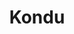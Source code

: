 ---
layout: place
title: Kondu
permalink: /pennsylvania/state-college/kondu.html
stateAbbr: PA
stateName: Pennsylvania
cityName: State College
seo:
  type: restaurant
  links: http://kondustatecollege.com/
place_id: ChIJhZxiuJiozokRhJJEB307MJM
photos:
  - name: >-
      places/ChIJhZxiuJiozokRhJJEB307MJM/photos/AeeoHcLpzG1odMQ2Q9IT6acIdc4mBNiFt62hrTd4k1f1jYVI3QatlB0vNkdnjf-qsP9sDEbh9JIk3NchoQGB34OYxROsFYqEGshAMZ0vnCdxJdD-VT7bNPKvqkNSVYncLpJxjaJ9EykW-2R1pUHjZXzMSNpUvoFNShcTcXJfgYCvRm1aSzLjIgItDMbq4uPUDWWpgc3ifsTVHPyUPepzin0Na-rxhE6Dny1fhI9EBvxwgfgmmPcM6QTah96QziSPRdhBOu75Hp1J0G486IkdyPujfBKBh2qAHMqZg81aIHqoCD3tBDucStFpXifI68qAod5Le7x28j9zb1BuFGJnlrQ2X-uDQlNHHrHWL3jxkZ5qTK4-cn8IqYyffRZQml23whvaZKscXh9CKjl3_RJQq03ybxLeJrxpMP3a1YUcWCTV7Le--GAr
    widthPx: 3072
    heightPx: 4080
    authorAttributions:
      - displayName: Sam Seidel
        uri: https://maps.google.com/maps/contrib/107681012597122944174
        photoUri: >-
          https://lh3.googleusercontent.com/a-/ALV-UjXOPhAII2WTe6PXD72FDw3vt2LS1XO_ad36QD-aAgPtgnrl5L_llA=s100-p-k-no-mo
    flagContentUri: >-
      https://www.google.com/local/imagery/report/?cb_client=maps_api_places.places_api&image_key=!1e10!2sCIHM0ogKEICAgICR7MeV7QE&hl=en-US
    googleMapsUri: >-
      https://www.google.com/maps/place//data=!3m4!1e2!3m2!1sCIHM0ogKEICAgICR7MeV7QE!2e10!4m2!3m1!1s0x89cea898b8629c85:0x93303b7d07449284
  - name: >-
      places/ChIJhZxiuJiozokRhJJEB307MJM/photos/AeeoHcIsuat6Knb6ah0o94Z4dv4UaIE7citvF5hAdQNUn7QB1WqQmKZM9tKaaGkVR6y5u6b-Dn-4grU_nrKID1ujel0Qx_2myENU3eVtTppt1Qea5o_9PGaWBARp7BVxYdNDzcOHkaKGhKBIXUq15yKlcdR59wa7Po3krFhFlvpRIwaUpLeRVDW4EYYIruP4dRVBm7r-qJAqk8a1t3UUexVYnL2qQv2_dXfY0SVS4FBv916VtFZKFxVNsAI4VvdwhngEfY7OaUjdaSwwYaowTHXEfBAlMgbU79yMaVMo6jH1FspPqYr-1P7MfHfwrg9ZMLdOIe4WqXBmV_545CU_3qCM37GXmk1_zHvMhS9Gh45qJp40mQKaYGgU56f2t-B6XO_J6bG8br_Nmd2kmw8Padh0LiRTM0GIrc0Hz7hnpWx5SsNtNXS-
    widthPx: 4032
    heightPx: 1960
    authorAttributions:
      - displayName: Daniel Pike
        uri: https://maps.google.com/maps/contrib/111483654165887377084
        photoUri: >-
          https://lh3.googleusercontent.com/a-/ALV-UjX_9ukbB0eDQLV3Ja_p0eAU3FVcSlKAeYKiuI7md5q6Ur6Tk81pyg=s100-p-k-no-mo
    flagContentUri: >-
      https://www.google.com/local/imagery/report/?cb_client=maps_api_places.places_api&image_key=!1e10!2sCIHM0ogKEICAgID4rMzo1AE&hl=en-US
    googleMapsUri: >-
      https://www.google.com/maps/place//data=!3m4!1e2!3m2!1sCIHM0ogKEICAgID4rMzo1AE!2e10!4m2!3m1!1s0x89cea898b8629c85:0x93303b7d07449284
  - name: >-
      places/ChIJhZxiuJiozokRhJJEB307MJM/photos/AeeoHcKtR4sdaVWZeWEbVwHPmUMEJt6smVBRjPsVKVZqLbyzeffgeXaZO44MO1HxU2uUkfRYymBmDObKJhptfCL5lviEijk3HihxG09yxCk13FCnzyDagpHzJwDTX0X10jgrYujj-6SGwINJOH8l9Pixv0Sq5ewoj58WuLnKJE_lEzNj5XOq0C1T2luFi-vwT1HxG6mVa6LmImWA9VBrTlwj2QvQW7KZruma2RJzdBQ4lZj5W2xJJh78MJaQQgxMlyTI4Ql8AytZdJb2Y0T9o1KCSPWBQOiIlsTM-KXcvK0eLQNc7-xbV9E3F2vx9rh0SJlXn5FjeOH5snmTHcWzMkxpToaCVA7cSR5eopzSwCq3jalgAPgs8h3x7e3iPdpLWzvdtQgFgpkyRhTmPWFqi3Z2I99EkIe3VAHmpOFR14hm1ATyUw
    widthPx: 4080
    heightPx: 3072
    authorAttributions:
      - displayName: Zachary Segalewitz
        uri: https://maps.google.com/maps/contrib/101063824002266838766
        photoUri: >-
          https://lh3.googleusercontent.com/a-/ALV-UjUdtDfb5ydPXEQhWB1iSIYZjXG6gYQg3GdbsmMhMQ_ppakrl7ubxw=s100-p-k-no-mo
    flagContentUri: >-
      https://www.google.com/local/imagery/report/?cb_client=maps_api_places.places_api&image_key=!1e10!2sCIHM0ogKEICAgICRmd6-Gw&hl=en-US
    googleMapsUri: >-
      https://www.google.com/maps/place//data=!3m4!1e2!3m2!1sCIHM0ogKEICAgICRmd6-Gw!2e10!4m2!3m1!1s0x89cea898b8629c85:0x93303b7d07449284
  - name: >-
      places/ChIJhZxiuJiozokRhJJEB307MJM/photos/AeeoHcIRirUj7hTrBmrSWpaS5d7-kJG_HvAlRRIXMr5YXk7YhXI2H265DFPP27Ik2_-KAtTzlV8HsWACHhUEg8QMjeimsB3FX8Ulq42ZnwNLeTELo8uJxYuLGn8ikS5lSummIWGgAmqQYt9uc0yQJUnVPJxBsI6Sdj_ybLbWgIo-PYUP9afa00R4qBxZDLPaVtjSYFN2GYMNsGvvIhwyJu_GSp4NhkHO6t0JUJBD2nDKWFFYY4IdsRsf_h8xbs3t1mpfYDE3u9ttCE-0noWtzC01sYh1lwr_a7WcAI9cvZbcIuyQ8cO__Tb3iKpiuCKy0ixaX8xZ62rI_uF8kTZFCXh-2J6oU2ycq7ekW0vc923oS07AxX6Z5kgiQeJFZc4bquymxHtSNmwrxpKNksmm-A9_VQF60EK0CXuArG37QK1ax8RihQ
    widthPx: 4032
    heightPx: 3024
    authorAttributions:
      - displayName: Chris Becker
        uri: https://maps.google.com/maps/contrib/101855770877371099403
        photoUri: >-
          https://lh3.googleusercontent.com/a/ACg8ocJZ2qd5MuCP17Cp2TFgKhi9YpdiOJ5a9_GwzjjQ53t3snhBCg=s100-p-k-no-mo
    flagContentUri: >-
      https://www.google.com/local/imagery/report/?cb_client=maps_api_places.places_api&image_key=!1e10!2sCIHM0ogKEICAgIDM7oD8LA&hl=en-US
    googleMapsUri: >-
      https://www.google.com/maps/place//data=!3m4!1e2!3m2!1sCIHM0ogKEICAgIDM7oD8LA!2e10!4m2!3m1!1s0x89cea898b8629c85:0x93303b7d07449284
  - name: >-
      places/ChIJhZxiuJiozokRhJJEB307MJM/photos/AeeoHcI3Sknw8F7Hd0H-IUWqBIc_dORnM61qRiV8eoePG0xd2uuTXKD42BKvmwTBxiikZxVggmoQ1HOtUiGewimQE9fDVlk66o0BTViY2wlNR7j4UiIIjNbUrupXMZbE_wzRqR_8b9cNVYyv6-Zw97qEModADBrX6OF2eFJ6HqvGtilaYaZ0D7kRod2CRpJxbG9iBJYz0DyfJju7Mc7TunrPL9Co6utPYARGs_LQr6cNYwIoeutZhiiBELmKEzhA9vApvoTMNww6JOY-0yU7j7ThMm26HvnrD7-9IandC0NSiwmmKk__4ZMLxk_MOrmFXwQljS80TXPjDp7A7Dk1VlweHr3HGfv7ULbAwNsOC6Ic94PSr_9Eea1LZvqlUuLUCQNEHbZaRjZwEFlfF2OYp22kQzsOa6ilJBbxwaPDcMmwhLHyQw
    widthPx: 3024
    heightPx: 4032
    authorAttributions:
      - displayName: Sue Lee
        uri: https://maps.google.com/maps/contrib/101606182903844931609
        photoUri: >-
          https://lh3.googleusercontent.com/a-/ALV-UjU_HOevSNAYZU7hidcLQOQ401BnLK1_Ou5L297xNZEzWQtBBusHXg=s100-p-k-no-mo
    flagContentUri: >-
      https://www.google.com/local/imagery/report/?cb_client=maps_api_places.places_api&image_key=!1e10!2sCIHM0ogKEICAgIC6kd6wPg&hl=en-US
    googleMapsUri: >-
      https://www.google.com/maps/place//data=!3m4!1e2!3m2!1sCIHM0ogKEICAgIC6kd6wPg!2e10!4m2!3m1!1s0x89cea898b8629c85:0x93303b7d07449284
  - name: >-
      places/ChIJhZxiuJiozokRhJJEB307MJM/photos/AeeoHcIj0P1jlmCHRlERMHnqMdGbI9FESyZJAm4wHZzUn65nsyvsM-0yPwREEq9yeiXX6bDLL9KcZNE0Y513neH7xwZpgEu0nlOBfsex5vuqp6DSDjHZ8DTJSL3_m-baNr0cp9UtQmH4BpMV009VqLfTzAvGjUHUmpsFBMXVfeo44lp4sNKtW-975GIQC9gjDZ5BGHHBivjhsPhlccguXGiQoWz8i76ftrMhzyZ5ATGJKTdid8KqD0Lfhjfr6oHcDXdOvarYrQp6u_DYaL9stCAFJyrw7DKC7w3NR49H0AU34sPFXd6mTnavxIGwlfGBYX5YuK_MypBPKFytiQl7x6cZnyTC2WMfzSJ2r49o2IUlFRIuTqvWSmRaALvHAgyBqAYUNJBqYutboTdEOIGlZJXLc3gomtqaiRwrJ6QJDdNLUAFtO5c
    widthPx: 3024
    heightPx: 4032
    authorAttributions:
      - displayName: Eileen H
        uri: https://maps.google.com/maps/contrib/105878009584793764434
        photoUri: >-
          https://lh3.googleusercontent.com/a-/ALV-UjUi_0_GAQcT47HIjHj6US-jQeoG9B7SAi1hxemjzkcgiTsia4FHng=s100-p-k-no-mo
    flagContentUri: >-
      https://www.google.com/local/imagery/report/?cb_client=maps_api_places.places_api&image_key=!1e10!2sCIHM0ogKEICAgIC64MmBiQE&hl=en-US
    googleMapsUri: >-
      https://www.google.com/maps/place//data=!3m4!1e2!3m2!1sCIHM0ogKEICAgIC64MmBiQE!2e10!4m2!3m1!1s0x89cea898b8629c85:0x93303b7d07449284
  - name: >-
      places/ChIJhZxiuJiozokRhJJEB307MJM/photos/AeeoHcJcbmsxLsCodB7RPFrN2Df4rFMpjXXm_heiiOkrJMSIL9IbOvq8-xqLGlpiW09JXjJUd_BGG_gsjH2EQmJk0u_aMlO21EZezpKnBnu0JZzr2DxJvst_f_DTlecbpBgqCgZfLW_nyGQyGDJKsu8oiHgQaJd7KYaddTsRuW7TGXmER03A3r9xsADwm3ncqrwP436rR6fyrWMch4gZrNJKcprs0BdsoZyd2C-KC6fiWMJEWHbHeR9nnchsNYufkcvrH-lQcRsw7kw9wHlP4ez9KnFbBurv4UpwneX5ugsqTT9L2NL_tFXCVh5avw1HwfqOUwMo97t5pO0T19FTIfHtncbNPSbUhRlpfcDaRuy8fC1jK_bhNb91kjoSkx3uU1pgjOrPfwMC8KX6vOODSZwj3EtfYiU3XddsDY_aV4v50Zx51gU
    widthPx: 4032
    heightPx: 3024
    authorAttributions:
      - displayName: Ray Jia
        uri: https://maps.google.com/maps/contrib/114733089638661283637
        photoUri: >-
          https://lh3.googleusercontent.com/a-/ALV-UjUNRGwq2KvbYSTmrmyd0AgotiMGbdtJDBWLg58rNsenUb8pvrlX=s100-p-k-no-mo
    flagContentUri: >-
      https://www.google.com/local/imagery/report/?cb_client=maps_api_places.places_api&image_key=!1e10!2sCIHM0ogKEICAgICE2c36-wE&hl=en-US
    googleMapsUri: >-
      https://www.google.com/maps/place//data=!3m4!1e2!3m2!1sCIHM0ogKEICAgICE2c36-wE!2e10!4m2!3m1!1s0x89cea898b8629c85:0x93303b7d07449284
  - name: >-
      places/ChIJhZxiuJiozokRhJJEB307MJM/photos/AeeoHcKOubois0y2r1I1TAyq_3nzIT1QOqsNZpKZ6pf-xVyKM8nxM42mUldDzdNZaXqccWyUR9I3WHD-KotRDXIfevg7r7rw-6TBzCURvkri61PWKMZ0N2T4uP1y9i0ymlh2Jb2V2xJ-f045e0GvW3eEfyebW6RhkRKR8Tb8r8Z96_39LrJm9BgAlgKH7yy81tAShhZcO3XgsBbYWb8_r8ZQdqI9cblKYTbzb_qySwwpj03EmotswzPPo9IEFl_BcbyWupxNE8Da47dIzShu_DlvQEKGZ6Qzi2VbeZgK7QCa-FKyD51atrHzI3EyF7lbmYUgOwp7pboPGVM5TkRRFEiU-sDSF442BCpqHtzJI_1FvcrnMXDzEkAo9_2L0grQWE_Zmrj7eVAtoCSVq7HBafrsazQb0AafcPDRgINzI0KiVmICRSR8
    widthPx: 4032
    heightPx: 3024
    authorAttributions:
      - displayName: Sharath Kumar
        uri: https://maps.google.com/maps/contrib/102226531302295837573
        photoUri: >-
          https://lh3.googleusercontent.com/a-/ALV-UjV0urwJowp9gOlxkOE-e48qlgcYE3tZy_g8oKHmpWtYqzIwUYKWbQ=s100-p-k-no-mo
    flagContentUri: >-
      https://www.google.com/local/imagery/report/?cb_client=maps_api_places.places_api&image_key=!1e10!2sCIHM0ogKEICAgICciO2RwwE&hl=en-US
    googleMapsUri: >-
      https://www.google.com/maps/place//data=!3m4!1e2!3m2!1sCIHM0ogKEICAgICciO2RwwE!2e10!4m2!3m1!1s0x89cea898b8629c85:0x93303b7d07449284
  - name: >-
      places/ChIJhZxiuJiozokRhJJEB307MJM/photos/AeeoHcLoudiChAZgpt86Fwuhp2ootTkMmxnZF7DSVzXOwmMhI5sN8QznGEh31yOH82iP880fanBzpHGKdBV25dwE2scqUNRbIeu4Pc2PS9OQVuilEdlJiXJuZg5GukGWhJycunBYKRZDOXljHV1EQ4QWyBL6TYuK4LD_Ivvk7-tpCXWK4syi1qXtouSkamaxRSm4n9VnK-V-d_Wv9S0zJUZSymglec_UlV6QVINqfDH2-sdoLLvZ6NS1y0OFQav8TeULV4QzvXUu66RyB7-vWkvCC_3fwUoN2LhUvJPBQybRWtSHVD2GufcdNL568d2u0Kwg1qXtD_x4UGho7ZUtm9LABuGT6i4hJdNGMAlBNAMH-c6ogjJS5caQ5A-Oe8rzw_-V99dLY1bjBLOfLXrl_fXm2Z8GGxBkZ2paqTsaDhdzN6sr3niJ
    widthPx: 1920
    heightPx: 1080
    authorAttributions:
      - displayName: Dan Shevock
        uri: https://maps.google.com/maps/contrib/117908458939590535964
        photoUri: >-
          https://lh3.googleusercontent.com/a-/ALV-UjV3WWTbLOXj5GZ9JFXYHGUwD0R7E0idhlnYv7hVTEgXDaKCIUw=s100-p-k-no-mo
    flagContentUri: >-
      https://www.google.com/local/imagery/report/?cb_client=maps_api_places.places_api&image_key=!1e10!2sCIHM0ogKEICAgICL8p3DzAE&hl=en-US
    googleMapsUri: >-
      https://www.google.com/maps/place//data=!3m4!1e2!3m2!1sCIHM0ogKEICAgICL8p3DzAE!2e10!4m2!3m1!1s0x89cea898b8629c85:0x93303b7d07449284
  - name: >-
      places/ChIJhZxiuJiozokRhJJEB307MJM/photos/AeeoHcL4Sfjl31xodmoX6sJBdFHX5D_XvPesZKWAFla_BKVHJI1EPZ2Biu8pr_QNsat8pTgscI5hVoqZEgytj6lI5EiViaYQHmf-a9UHiEDzewusF714kQ2cHTOxppYL1fdRhL1MdREHdNLyjH-l6dvdr4g154hTdQg3iR7qFlddGEOtO4mht0QRYwbuLj7FgUtMs32lVyPG4Wdv65nEarNBBFK42K5uXy8ea3-9LPg_dzcqbiQl0yqFxnhxWh5DO8yq-KywsDoKW1ig5nEiPzQXIDqGMB8qEz--wxWM8HeXAufaqpRDyF0jKAqONSL919Iuq0V1Q5PSg-9dy8F7GIruZomB9aRylIkvNpbkg3_bhk8cFhc2MxSXJTi4BNrLWsFpgIZuDub6Mj-_D1BBdFPKNmfIKXVq16FGE9TBFRTHiXVwSVk
    widthPx: 4032
    heightPx: 3024
    authorAttributions:
      - displayName: Michael Sargent
        uri: https://maps.google.com/maps/contrib/100803438571047062884
        photoUri: >-
          https://lh3.googleusercontent.com/a-/ALV-UjUiJL3qfDgMOfXQyimmonRXywYD0s7BH6ZYQZrWnXT23L7HtBsf=s100-p-k-no-mo
    flagContentUri: >-
      https://www.google.com/local/imagery/report/?cb_client=maps_api_places.places_api&image_key=!1e10!2sCIHM0ogKEICAgID4roS_jAE&hl=en-US
    googleMapsUri: >-
      https://www.google.com/maps/place//data=!3m4!1e2!3m2!1sCIHM0ogKEICAgID4roS_jAE!2e10!4m2!3m1!1s0x89cea898b8629c85:0x93303b7d07449284
address: 132 S Allen St, State College, PA 16801, USA
street: 132 S Allen St
city: State College
state: PA
zip: '16801'
country: USA
neighborhood: null
latitude: '40.793598'
longitude: '-77.860973'
accessibility_options:
  wheelchairAccessibleEntrance: true
  wheelchairAccessibleRestroom: true
  wheelchairAccessibleSeating: true
business_status: OPERATIONAL
name: Kondu
google_maps_links:
  directionsUri: >-
    https://www.google.com/maps/dir//''/data=!4m7!4m6!1m1!4e2!1m2!1m1!1s0x89cea898b8629c85:0x93303b7d07449284!3e0
  placeUri: https://maps.google.com/?cid=10606042530636403332
  writeAReviewUri: >-
    https://www.google.com/maps/place//data=!4m3!3m2!1s0x89cea898b8629c85:0x93303b7d07449284!12e1
  reviewsUri: >-
    https://www.google.com/maps/place//data=!4m4!3m3!1s0x89cea898b8629c85:0x93303b7d07449284!9m1!1b1
  photosUri: >-
    https://www.google.com/maps/place//data=!4m3!3m2!1s0x89cea898b8629c85:0x93303b7d07449284!10e5
primary_type: Sushi Restaurant
opening_hours:
  regular: null
  current: null
secondary_opening_hours:
  regular:
    weekdayDescriptions: null
    type: null
  current:
    weekdayDescriptions: null
    type: null
phone: (814) 862-9724
price_level: PRICE_LEVEL_MODERATE
price_range: $10 &ndash; $20
rating: '4.3'
rating_count: 0
website: http://kondustatecollege.com/
description: >-
  About Kondu in State College, PA$$$Kondu in State College, PA, stands out as a
  welcoming spot for savoring Japanese-inspired dishes in a casual atmosphere.
  This eatery delights with fresh, flavorful options like inventive sushi rolls
  and hearty poke bowls, making it a go-to choice for those seeking authentic
  tastes without the formality. Accessibility features such as
  wheelchair-friendly entrances and seating ensure everyone can enjoy the
  experience, while the moderate pricing adds to its appeal for everyday dining.
  Drawing from its focus on quality ingredients and varied menu, it's an ideal
  stop for anyone exploring Japanese flavors in the area, blending simplicity
  with satisfying meals that keep customers coming back.
generative_summary: >-
  About Kondu in State College, PA$$$Kondu in State College, PA, stands out as a
  welcoming spot for savoring Japanese-inspired dishes in a casual atmosphere.
  This eatery delights with fresh, flavorful options like inventive sushi rolls
  and hearty poke bowls, making it a go-to choice for those seeking authentic
  tastes without the formality. Accessibility features such as
  wheelchair-friendly entrances and seating ensure everyone can enjoy the
  experience, while the moderate pricing adds to its appeal for everyday dining.
  Drawing from its focus on quality ingredients and varied menu, it's an ideal
  stop for anyone exploring Japanese flavors in the area, blending simplicity
  with satisfying meals that keep customers coming back.
generative_disclosure: Summarized by AI using the Grok-3-Mini model.
reviews:
  - name: >-
      places/ChIJhZxiuJiozokRhJJEB307MJM/reviews/ChdDSUhNMG9nS0VJQ0FnSUM2a2Q2d25nRRAB
    relativePublishTimeDescription: 3 years ago
    rating: 4
    text:
      text: >-
        The sushi bowl and the sushi burritos are excellent here.  They are made
        with fresh ingredients and are very tasty.  They don’t fill up the bowl
        and burritos with a lot of rice either.  However, the udon noodles are
        more like the Chinese stir-fried style and we're a little too salty for
        my taste.  The boba tea was just ok. I highly recommend this place for
        their sushi bowls and burritos.
      languageCode: en
    originalText:
      text: >-
        The sushi bowl and the sushi burritos are excellent here.  They are made
        with fresh ingredients and are very tasty.  They don’t fill up the bowl
        and burritos with a lot of rice either.  However, the udon noodles are
        more like the Chinese stir-fried style and we're a little too salty for
        my taste.  The boba tea was just ok. I highly recommend this place for
        their sushi bowls and burritos.
      languageCode: en
    authorAttribution:
      displayName: Sue Lee
      uri: https://www.google.com/maps/contrib/101606182903844931609/reviews
      photoUri: >-
        https://lh3.googleusercontent.com/a-/ALV-UjU_HOevSNAYZU7hidcLQOQ401BnLK1_Ou5L297xNZEzWQtBBusHXg=s128-c0x00000000-cc-rp-mo-ba5
    publishTime: '2021-09-24T03:17:57.232892Z'
    flagContentUri: >-
      https://www.google.com/local/review/rap/report?postId=ChdDSUhNMG9nS0VJQ0FnSUM2a2Q2d25nRRAB&d=17924085&t=1
    googleMapsUri: >-
      https://www.google.com/maps/reviews/data=!4m6!14m5!1m4!2m3!1sChdDSUhNMG9nS0VJQ0FnSUM2a2Q2d25nRRAB!2m1!1s0x89cea898b8629c85:0x93303b7d07449284
  - name: >-
      places/ChIJhZxiuJiozokRhJJEB307MJM/reviews/ChdDSUhNMG9nS0VJQ0FnSUNBLUkzYnNnRRAB
    relativePublishTimeDescription: 7 years ago
    rating: 5
    text:
      text: >-
        I love sushi and I love burritos. We had a great meal. Super high
        quality and fresh meats. The burritos use a seaweed wrap with rice and
        went really well with Sriracha. We had several kinds of bubble tea with
        tappiocca balls. My first time experience with bubble tea was great.
        Passion fruit rules and bubble milk tea comes in second.
      languageCode: en
    originalText:
      text: >-
        I love sushi and I love burritos. We had a great meal. Super high
        quality and fresh meats. The burritos use a seaweed wrap with rice and
        went really well with Sriracha. We had several kinds of bubble tea with
        tappiocca balls. My first time experience with bubble tea was great.
        Passion fruit rules and bubble milk tea comes in second.
      languageCode: en
    authorAttribution:
      displayName: Cale Brownstead
      uri: https://www.google.com/maps/contrib/103290813031012379076/reviews
      photoUri: >-
        https://lh3.googleusercontent.com/a-/ALV-UjUwgcwBe6EccFYoPPOqExl-hw9lzu50zFEf1xvS8qnt20V4dhN8fA=s128-c0x00000000-cc-rp-mo-ba4
    publishTime: '2017-10-12T22:05:06.864Z'
    flagContentUri: >-
      https://www.google.com/local/review/rap/report?postId=ChdDSUhNMG9nS0VJQ0FnSUNBLUkzYnNnRRAB&d=17924085&t=1
    googleMapsUri: >-
      https://www.google.com/maps/reviews/data=!4m6!14m5!1m4!2m3!1sChdDSUhNMG9nS0VJQ0FnSUNBLUkzYnNnRRAB!2m1!1s0x89cea898b8629c85:0x93303b7d07449284
  - name: >-
      places/ChIJhZxiuJiozokRhJJEB307MJM/reviews/ChZDSUhNMG9nS0VJQ0FnSUNXLU1PTGRBEAE
    relativePublishTimeDescription: 3 years ago
    rating: 5
    text:
      text: >-
        I've only gotten the sushi bowls here but every time they've been great!
        They are on the pricier side, but the ingredients are good quality and
        naturally aren't going to be super cheap, and you can get a bunch of
        toppings.
      languageCode: en
    originalText:
      text: >-
        I've only gotten the sushi bowls here but every time they've been great!
        They are on the pricier side, but the ingredients are good quality and
        naturally aren't going to be super cheap, and you can get a bunch of
        toppings.
      languageCode: en
    authorAttribution:
      displayName: Hannah Tetuan
      uri: https://www.google.com/maps/contrib/103797181482154461356/reviews
      photoUri: >-
        https://lh3.googleusercontent.com/a-/ALV-UjUd6pRNJG8e1cKQk7PuTMojEj5vJhxgLBjPTJY7LEaOR4izG8ldNA=s128-c0x00000000-cc-rp-mo-ba4
    publishTime: '2022-02-17T20:49:06.096669Z'
    flagContentUri: >-
      https://www.google.com/local/review/rap/report?postId=ChZDSUhNMG9nS0VJQ0FnSUNXLU1PTGRBEAE&d=17924085&t=1
    googleMapsUri: >-
      https://www.google.com/maps/reviews/data=!4m6!14m5!1m4!2m3!1sChZDSUhNMG9nS0VJQ0FnSUNXLU1PTGRBEAE!2m1!1s0x89cea898b8629c85:0x93303b7d07449284
  - name: >-
      places/ChIJhZxiuJiozokRhJJEB307MJM/reviews/ChdDSUhNMG9nS0VJQ0FnSURNdnRHcjNBRRAB
    relativePublishTimeDescription: 5 years ago
    rating: 5
    text:
      text: >-
        OMG! I got a chicken teppanyaki for the first time here. Taste’s so
        good,and the portion’s great as well! Also, the price is affordable for
        college student. It’s like getting hibachi entree from somewhere else
        which the price goes up like roughly $20. You can get a good quality
        food with affordable price! Highly recommend!
      languageCode: en
    originalText:
      text: >-
        OMG! I got a chicken teppanyaki for the first time here. Taste’s so
        good,and the portion’s great as well! Also, the price is affordable for
        college student. It’s like getting hibachi entree from somewhere else
        which the price goes up like roughly $20. You can get a good quality
        food with affordable price! Highly recommend!
      languageCode: en
    authorAttribution:
      displayName: Hannah Jung
      uri: https://www.google.com/maps/contrib/108511845828007471130/reviews
      photoUri: >-
        https://lh3.googleusercontent.com/a/ACg8ocKAYuA_uA5WpIr3tXGwzeqqxVHcDNWQ6a6hg0EZNKnmGtFO7A=s128-c0x00000000-cc-rp-mo
    publishTime: '2019-12-31T16:22:26.178101Z'
    flagContentUri: >-
      https://www.google.com/local/review/rap/report?postId=ChdDSUhNMG9nS0VJQ0FnSURNdnRHcjNBRRAB&d=17924085&t=1
    googleMapsUri: >-
      https://www.google.com/maps/reviews/data=!4m6!14m5!1m4!2m3!1sChdDSUhNMG9nS0VJQ0FnSURNdnRHcjNBRRAB!2m1!1s0x89cea898b8629c85:0x93303b7d07449284
  - name: >-
      places/ChIJhZxiuJiozokRhJJEB307MJM/reviews/ChdDSUhNMG9nS0VJQ0FnSUQ1dUl6c2x3RRAB
    relativePublishTimeDescription: a year ago
    rating: 1
    text:
      text: >-
        Ordered my food with request of no carrots. Instead, the food was made
        with only carrot and onion with the rice, no other veggies.
      languageCode: en
    originalText:
      text: >-
        Ordered my food with request of no carrots. Instead, the food was made
        with only carrot and onion with the rice, no other veggies.
      languageCode: en
    authorAttribution:
      displayName: Felicity Rong
      uri: https://www.google.com/maps/contrib/105459883642453136388/reviews
      photoUri: >-
        https://lh3.googleusercontent.com/a-/ALV-UjV8mCpuEHDmefKRyyhQ_EhE2UBjgnzlD9tAljlXBofASIzeIM0-=s128-c0x00000000-cc-rp-mo
    publishTime: '2023-10-19T23:31:25.922512Z'
    flagContentUri: >-
      https://www.google.com/local/review/rap/report?postId=ChdDSUhNMG9nS0VJQ0FnSUQ1dUl6c2x3RRAB&d=17924085&t=1
    googleMapsUri: >-
      https://www.google.com/maps/reviews/data=!4m6!14m5!1m4!2m3!1sChdDSUhNMG9nS0VJQ0FnSUQ1dUl6c2x3RRAB!2m1!1s0x89cea898b8629c85:0x93303b7d07449284
review_summary: >-
  What Customers Are Saying$$$Visitors often praise the fresh ingredients and
  tasty sushi options at this spot, highlighting how the bowls and burritos
  deliver great flavor without overwhelming portions of rice. While some mention
  that certain sides like noodles might be a bit too salty for some tastes, the
  overall vibe remains upbeat with solid portions and affordable prices that
  suit quick meals on the go. Feedback generally appreciates the variety of
  toppings and high-quality meats, making it a reliable pick for anyone craving
  Japanese-inspired eats. Even with a rare slip-up on custom orders, the
  positive experiences outweigh the negatives, painting a picture of a welcoming
  place that's worth trying for its standout dishes.
review_disclosure: Summarized by AI using the Grok-3-Mini model.
parking_options:
  valetParking: false
payment_options:
  acceptsCreditCards: true
  acceptsDebitCards: true
  acceptsCashOnly: false
  acceptsNfc: true
allow_dogs: null
curbside_pickup: false
delivery: true
dine_in: true
good_for_children: true
good_for_groups: null
good_for_sports: false
live_music: false
menu_for_children: false
outdoor_seating: false
reservable: false
restroom: true
serves_beer: false
serves_breakfast: false
serves_brunch: false
serves_cocktails: false
serves_coffee: false
serves_dinner: true
serves_dessert: false
serves_lunch: true
serves_vegetarian_food: true
serves_wine: false
takeout: true
update_category: pro
places_description: null

---
